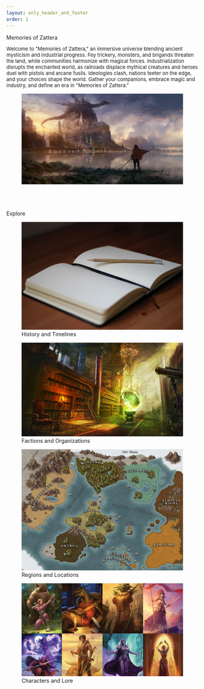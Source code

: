 ```yaml
---
layout: only_header_and_footer
order: 1
---
```


<div class="section" id="about">
  <div class="container">
    <div class="h1 text-center mb-4 title cc-porfolio-image img-raised" data-aos="zoom-in" data-aos-anchor-placement="top-bottom">
      <div class="card-body">
        <div class="h5 mt-0 title">Memories of Zattera</div>
          <div style="text-align: left;">
            <font size="-1">
            <p>Welcome to "Memories of Zattera," an immersive universe blending ancient mysticism and industrial progress. Fey trickery, monsters, and brigands threaten the land, while communities harmonize with magical forces. Industrialization disrupts the enchanted world, as railroads displace mythical creatures and heroes duel with pistols and arcane fusils. Ideologies clash, nations teeter on the edge, and your choices shape the world. Gather your companions, embrace magic and industry, and define an era in "Memories of Zattera."</p>
            </font>
          </div>
        </div>
        <figure class="cc-effect">
          <img src="/assets/images/project-legacy_of_reality-title.jpg" alt="Image"/>
        </figure>
      </div>
    <br>
    <br>
    <br>
    <div class="h1 text-center mb-4 title">
      Explore
    </div>
    <div class="tab-content gallery mt-5">
      <div class="tab-pane active" id="miscellaneous1">
        <div class="ml-auto mr-auto">
          <div class="row">
            <div class="col-md-6">
              <div class="cc-porfolio-image img-raised" data-aos="zoom-in" data-aos-anchor-placement="top-bottom">
                <figure class="cc-effect"><img src="/assets/images/project-legacy_of_reality-lore.jpg" alt="Image"/>
                  <figcaption>
                    <a href="/timeline"></a>
                    <div class="h4">History and Timelines</div>
                  </figcaption>
                </figure>
              </div>
              <div class="cc-porfolio-image img-raised" data-aos="zoom-in" data-aos-anchor-placement="top-bottom">
                <figure class="cc-effect"><img src="/assets/images/project-legacy_of_reality-organizations.jpg" alt="Image"/>
                  <figcaption>
                    <a href="/organizations"></a>
                    <div class="h4">Factions and Organizations</div>
                  </figcaption>
                </figure>
              </div>
            </div>
            <div class="col-md-6">
              <div class="cc-porfolio-image img-raised" data-aos="zoom-in" data-aos-anchor-placement="top-bottom">
                <figure class="cc-effect"><img src="/assets/images/project-legacy_of_reality-world_map.jpg" alt="Image"/>
                  <figcaption>
                    <a href="/regions"></a>
                    <div class="h4">Regions and Locations</div>
                  </figcaption>
                </figure>
              </div>
              <div class="cc-porfolio-image img-raised" data-aos="zoom-in" data-aos-anchor-placement="top-bottom">
                <figure class="cc-effect"><img src="/assets/images/project-legacy_of_reality-characters.jpg" alt="Image"/>
                  <figcaption>
                    <a href="/characters"></a>
                    <div class="h4">Characters and Lore</div>
                  </figcaption>
                </figure>
              </div>
            </div>
          </div>
        </div>
      </div>
    </div>
  </div>
</div>